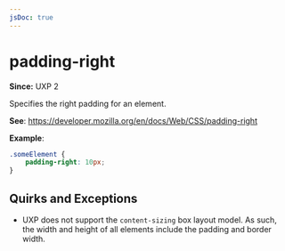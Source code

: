 ```yaml
---
jsDoc: true
---
```

# padding-right

**Since:**  UXP 2

Specifies the right padding for an element.

**See**: https://developer.mozilla.org/en/docs/Web/CSS/padding-right

**Example**:

```css
.someElement {
    padding-right: 10px;
}
```

## Quirks and Exceptions

* UXP does not support the `content-sizing` box layout model. As such, the width and height of all elements include the padding and border width.
